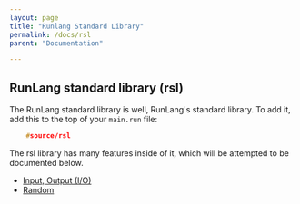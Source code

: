 ```yaml
---
layout: page
title: "Runlang Standard Library"
permalink: /docs/rsl
parent: "Documentation"

---
```

<h2 id = "rsl">RunLang standard library (rsl)</h2>

The RunLang standard library is well, RunLang's standard library. To add it, add this to the top of your `main.run` file:
```cpp
    #source/rsl
```

The rsl library has many features inside of it, which will be attempted to be documented below.

- [Input, Output (I/O)](./Input-Output.md)
- [Random](./Random.md)